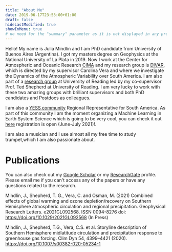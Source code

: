 ```yaml
---
title: "About Me"
date: 2019-06-17T23:53:00+01:00
draft: false
hideLastModified: true
showInMenu: true
# no need for the "summary" parameter as it is not displayed in any previews
---
```


Hello! My name is Julia Mindlin and I am PhD candidate from University of Buenos Aires (Argentina). I got my masters degree on Geophysics at the National University of La Plata in 2019. Now I work at the Center for Atmospheric and Oceanic Research [CIMA](http://www.cima.fcen.uba.ar/) and my research group is [DIVAR](http://www.cima.fcen.uba.ar/divar.php), which is directed by my supervisor Carolina Vera and where we investigate the Dynamics of the Atmospheric Variability over South America. I am also part of a [research group](https://research.reading.ac.uk/meteorology/people/ted-shepherd/) at University of Reading led by my co-supervisor Prof. Ted Shepherd at University of Reading. I am very lucky to work with these two amazing groups with brilliant supervisors and both PhD candidates and Postdocs  as colleagues. 

I am also a [YESS community](https://www.yess-community.org/) Regional Representative for South America. As part of this community I am the moment organizing a Machine Learning in Earth System Science which is going to be very cool, you can check it out [here](https://www.yess-community.org/yess-learning-groups-on-machine-learning/) registration is open (June-July 2021)!.

I am also a musician and I use almost all my free time to study trumpet,which I am also passionate about.

# Publications

You can also check out my [Google Scholar](https://scholar.google.com/citations?user=j3grcqMAAAAJ&hl=es) or my [ResearchGate](https://www.researchgate.net/profile/Julia-Mindlin-2) profile. Please email me if you can't access any of the papers or have any questions related to the research. 

Mindlin, J., Shepherd, T. G., Vera, C. and Osman, M. (2021) Combined effects of global warming and ozone depletion/recovery on Southern Hemisphere atmospheric circulation and regional precipitation. Geophysical Research Letters. e2021GL092568. ISSN 0094-8276 doi: https://doi.org/10.1029/2021GL092568 (In Press) 

Mindlin, J., Shepherd, T.G., Vera, C.S. et al. Storyline description of Southern Hemisphere midlatitude circulation and precipitation response to greenhouse gas forcing. Clim Dyn 54, 4399–4421 (2020). https://doi.org/10.1007/s00382-020-05234-1

